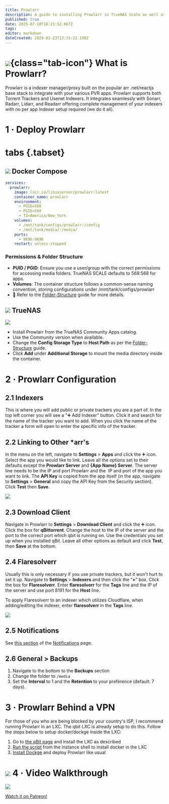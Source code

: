 ```yaml
---
title: Prowlarr
description: A guide to installing Prowlarr in TrueNAS Scale as well as docker via compose
published: true
date: 2025-07-10T18:23:52.667Z
tags: 
editor: markdown
dateCreated: 2024-02-23T13:31:22.190Z
---
```


# ![](/prowlarr.png){class="tab-icon"} What is Prowlarr?

Prowlarr is a indexer manager/proxy built on the popular arr .net/reactjs base stack to integrate with your various PVR apps. Prowlarr supports both Torrent Trackers and Usenet Indexers. It integrates seamlessly with Sonarr, Radarr, Lidarr, and Readarr offering complete management of your indexers with no per app Indexer setup required (we do it all).
# 1 · Deploy Prowlarr
# tabs {.tabset}
## <img src="/docker.png" class="tab-icon"> Docker Compose

```yaml
services:
  prowlarr:
    image: lscr.io/linuxserver/prowlarr:latest
    container_name: prowlarr
    environment:
      - PUID=568
      - PGID=568
      - TZ=America/New_York
    volumes:
      - /mnt/tank/configs/prowlarr:/config
      - /mnt/tank/media/:/media/
    ports:
      - 9696:9696
    restart: unless-stopped
```
### Permissions & Folder Structure
- **PUID / PGID**: Ensure you use a user/group with the correct permissions for accessing media folders. TrueNAS SCALE defaults to 568:568 for apps.
- **Volumes**: The container structure follows a common-sense naming convention, storing configurations under /mnt/tank/configs/prowlarr
- 📌 Refer to the [Folder-Structure](/Folder-Structure) guide for more details.

## <img src="/truenas.png" class="tab-icon"> TrueNAS

![](https://wiki.hydrology.cc/screenshot_from_2023-12-11_07-04-19.png)
- Install Prowlarr from the TrueNAS Community Apps catalog.
- Use the Community version when available.
- Change the **Config Storage Type** to **Host Path** as per the [Folder-Structure](/Folder-Structure) guide.
 - Click **Add** under **Additional Storage** to mount the media directory inside the container.

# 2 · Prowlarr Configuration

## 2.1 Indexers

This is where you will add public or private trackers you are a part of. In the top left corner you will see a "➕ Add Indexer" button. Click it and search for the name of the tracker you want to add. When you click the name of the tracker a form will open to enter the specific info of the tracker. 

## 2.2 Linking to Other \*arr's

In the menu on the left, navigate to **Settings** > **Apps** and click the ➕ icon. Select the app you would like to link. Leave all the options set to their defaults except the **Prowlarr Server** and **{App Name} Server**. The server line needs to be the IP and port Prowlarr and the  IP and port of the app you want to link. The **API Key** is copied from the app itself (in the app, navigate to **Settings** > **General** and copy the API Key from the Security section). Click **Test** then **Save**. 

![](https://wiki.hydrology.cc/screenshot_from_2023-12-14_14-28-39.png)

## 2.3 Download Client

Navigate in Prowlarr to **Settings** > **Download Client** and click the ➕ icon. Click the box for **qBittorrent**. Change the host to the IP of the server and the port to the correct port which qbit is running on. Use the credentials you set up when you installed qBit. Leave all other options as default and click **Test**, then **Save** at the bottom.

## 2.4 Flaresolverr

Usually this is only necessary if you use private trackers, but it won't hurt to set it up. Navigate to **Settings** > **Indexers** and then click the “**+**” box. Click the box for **Flaresolverr**. Enter **flaresolverr** for the **Tags** line and the IP of the server and use port 8191 for the **Host** line.

To apply Flaresolverr to an indexer which utilizes Cloudflare, when adding/editing the indexer, enter **flaresolverr** in the **Tags** line.

![](https://wiki.hydrology.cc/screenshot_from_2023-12-14_22-57-44.png)

## 2.5 Notifications

See [this section](https://wiki.serversatho.me/en/Notifications#radarrsonarrprowlarr) of the [Notifications](https://wiki.serversatho.me/Notifications) page.

## 2.6 General > Backups

1. Navigate to the bottom to the **Backups** section 
1. Change the folder to `/media`
1. Set the **Interval** to 1 and the **Retention** to your preference (default: 7 days).

# 3 · Prowlarr Behind a VPN

For those of you who are being blocked by your country's ISP, I recommend running Prowlarr in an LXC. The qbit LXC is already setup to do this. Follow the steps below to setup docker/dockge inside the LXC:
1. Go to [the qBit page](https://wiki.serversatho.me/en/qBittorrent#prerequisites) and install the LXC as described
1. [Run the script](https://wiki.serversatho.me/en/Docker#official-docker-script) from the instance shell to install docker in the LXC
1. [Install Dockge](/Dockge) and deploy Prowlarr like usual

# <img src="/patreon-light.png" class="tab-icon"> 4 · Video Walkthrough

![](/2025-01-30-complete-guide-to-prowlarr-the--promo-card.png)

[Watch it on Patreon!](https://www.patreon.com/posts/complete-guide-121131077?utm_medium=clipboard_copy&utm_source=copyLink&utm_campaign=postshare_creator&utm_content=join_link)